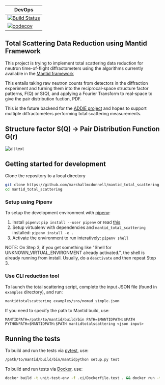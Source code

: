 | DevOps |
|--------|
| [![Build Status](https://travis-ci.org/marshallmcdonnell/mantid_total_scattering.svg?branch=master)](https://travis-ci.org/marshallmcdonnell/mantid_total_scattering) |
| [![codecov](https://codecov.io/gh/marshallmcdonnell/mantid_total_scattering/branch/master/graph/badge.svg)](https://codecov.io/gh/marshallmcdonnell/mantid_total_scattering) |


Total Scattering Data Reduction using Mantid Framework
-----------------------------------------------------------

This project is trying to implement total scattering data reduction for neutron time-of-flight diffractometers using the algorithms currently available in the [Mantid framework](https://github.com/mantidproject/mantid)


This entails taking raw neutron counts from detectors in the diffraction experiment and turning them into the reciprocal-space structure factor patterns, F(Q) or S(Q), and applying a Fourier Transform to real-space to give the pair distribution fuction, PDF.

This is the future backend for the [ADDIE project](https://github.com/neutrons/addie) and hopes to support multiple diffractometers performing total scattering measurements.


Structure factor S(Q) -> Pair Distribution Function G(r)
-----------------------------------------------------------
![alt text](https://raw.githubusercontent.com/marshallmcdonnell/mantid_total_scattering/master/images/sofq_to_gofr.png)


## Getting started for development

Clone the repository to a local directory

```bash
git clone https://github.com/marshallmcdonnell/mantid_total_scattering.git
cd mantid_total_scattering
```

### Setup using Pipenv

To setup the development environment with [pipenv](https://pipenv.readthedocs.io):

1. Install `pipenv`: `pip install --user pipenv` or read [this](https://pipenv.readthedocs.io/en/latest/install/)
2. Setup virtualenv with dependencies and `mantid_total_scattering` installed: `pipenv install -e .`
3. Activate the environment to run interatively: `pipenv shell`

NOTE: On Step 3, if you get something like
"Shell for UNKNOWN_VIRTUAL_ENVIRONMENT already activated.", the shell is already running from install.
Usually, do a `deactivate` and then repeat Step 3.

### Use CLI reduction tool

To launch the total scattering script, complete the input JSON file (found in `examples` directory), and run:

```bash
mantidtotalscattering examples/sns/nomad_simple.json
```

If you need to specify the path to Mantid build, use:
```
MANTIDPATH=/path/to/mantid/build/bin PATH=$MANTIDPATH:$PATH PYTHONPATH=$MANTIDPATH:$PATH mantidtotalscattering <json input>
```

## Running the tests
To build and run the tests via [pytest](https://docs.pytest.org), use:
```bash
/path/to/mantid/build/bin/mantidpython setup.py test
```

To build and run tests via [Docker](https://docs.docker.com/), use:

```bash
docker build -t unit-test-env -f .ci/Dockerfile.test . && docker run -t unit-test-env "pytest"
```


